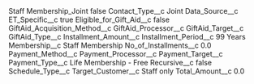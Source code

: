 <?xml version="1.0" encoding="UTF-8"?>
<CustomMetadata xmlns="http://soap.sforce.com/2006/04/metadata" xmlns:xsi="http://www.w3.org/2001/XMLSchema-instance" xmlns:xsd="http://www.w3.org/2001/XMLSchema">
    <label>Staff Membership_Joint</label>
    <protected>false</protected>
    <values>
        <field>Contact_Type__c</field>
        <value xsi:type="xsd:string">Joint</value>
    </values>
    <values>
        <field>Data_Source__c</field>
        <value xsi:nil="true"/>
    </values>
    <values>
        <field>ET_Specific__c</field>
        <value xsi:type="xsd:boolean">true</value>
    </values>
    <values>
        <field>Eligible_for_Gift_Aid__c</field>
        <value xsi:type="xsd:boolean">false</value>
    </values>
    <values>
        <field>GiftAid_Acquisition_Method__c</field>
        <value xsi:nil="true"/>
    </values>
    <values>
        <field>GiftAid_Processor__c</field>
        <value xsi:nil="true"/>
    </values>
    <values>
        <field>GiftAid_Target__c</field>
        <value xsi:nil="true"/>
    </values>
    <values>
        <field>GiftAid_Type__c</field>
        <value xsi:nil="true"/>
    </values>
    <values>
        <field>Installment_Amount__c</field>
        <value xsi:nil="true"/>
    </values>
    <values>
        <field>Installment_Period__c</field>
        <value xsi:type="xsd:string">99 Years</value>
    </values>
    <values>
        <field>Membership__c</field>
        <value xsi:type="xsd:string">Staff Membership</value>
    </values>
    <values>
        <field>No_of_Installments__c</field>
        <value xsi:type="xsd:double">0.0</value>
    </values>
    <values>
        <field>Payment_Method__c</field>
        <value xsi:nil="true"/>
    </values>
    <values>
        <field>Payment_Processor__c</field>
        <value xsi:nil="true"/>
    </values>
    <values>
        <field>Payment_Target__c</field>
        <value xsi:nil="true"/>
    </values>
    <values>
        <field>Payment_Type__c</field>
        <value xsi:type="xsd:string">Life Membership - Free</value>
    </values>
    <values>
        <field>Recursive__c</field>
        <value xsi:type="xsd:boolean">false</value>
    </values>
    <values>
        <field>Schedule_Type__c</field>
        <value xsi:nil="true"/>
    </values>
    <values>
        <field>Target_Customer__c</field>
        <value xsi:type="xsd:string">Staff only</value>
    </values>
    <values>
        <field>Total_Amount__c</field>
        <value xsi:type="xsd:double">0.0</value>
    </values>
</CustomMetadata>
